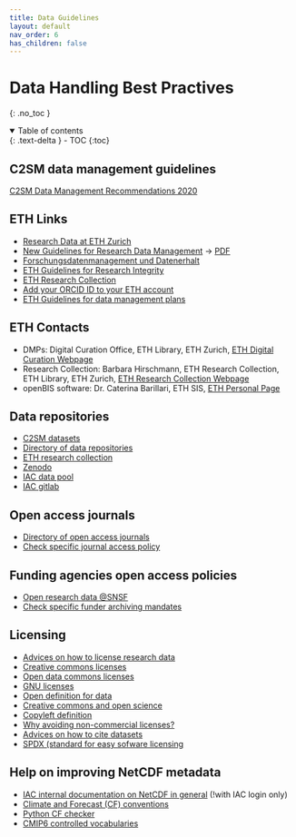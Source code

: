 ```yaml
---
title: Data Guidelines
layout: default
nav_order: 6
has_children: false
---
```


# Data Handling Best Practives
{: .no_toc }

<details open markdown="block">
  <summary>
    Table of contents
  </summary>
  {: .text-delta }
  - TOC
  {:toc}
</details>

## C2SM data management guidelines
[C2SM Data Management Recommendations 2020](https://polybox.ethz.ch/index.php/s/pyZRPF4FfJJ47g1)

## ETH Links
   * [Research Data at ETH Zurich](https://ethz.ch/staffnet/en/service/a-to-z/research-data.html)
   * [New Guidelines for Research Data Management](https://ethz.ch/staffnet/en/news-and-events/internal-news/archive/2022/10/new-guidelines-for-research-data-management.html) -> [PDF](https://rechtssammlung.sp.ethz.ch/Dokumente/414.2en.pdf)
   * [Forschungsdatenmanagement und Datenerhalt](https://documentation.library.ethz.ch/display/DD/Forschungsdatenmanagement+und+Datenerhalt)
   * [ETH Guidelines for Research Integrity](https://doi.org/10.3929/ethz-b-000179298)
   * [ETH Research Collection](https://www.research-collection.ethz.ch)
   * [Add your ORCID ID to your ETH account](https://documentation.library.ethz.ch/display/RC/Assign+ORCID+iD)
   * [ETH Guidelines for data management plans](https://unlimited.ethz.ch/pages/viewpage.action?pageId=194127962)

## ETH Contacts
   * DMPs: Digital Curation Office, ETH Library, ETH Zurich, [ETH Digital Curation Webpage](http://www.library.ethz.ch/en/ms/Digital-Curation-at-ETH-Zurich)
   * Research Collection: Barbara Hirschmann, ETH Research Collection, ETH Library, ETH Zurich, [ETH Research Collection Webpage](https://library.ethz.ch/en/publishing-and-archiving/publishing-and-registering/publishing-in-the-research-collection.html)
   * openBIS software: Dr. Caterina Barillari, ETH SIS, [ETH Personal Page](https://www.ethz.ch/en/the-eth-zurich/organisation/departments/informatikdienste/personen/person-detail.html?persid=185758)

## Data repositories
   * [C2SM datasets](https://c2sm.github.io/datasets/)
   * [Directory of data repositories](https://www.re3data.org)
   * [ETH research collection](https://www.research-collection.ethz.ch)
   * [Zenodo](https://zenodo.org)
   * [IAC data pool](http://data.iac.ethz.ch/atmos/)
   * [IAC gitlab](https://git.iac.ethz.ch)

## Open access journals
   * [Directory of open access journals](https://www.doaj.org)
   * [Check specific journal access policy](https://v2.sherpa.ac.uk/romeo/)

## Funding agencies open access policies
   * [Open research data @SNSF](http://www.snf.ch/en/theSNSF/research-policies/open_research_data/Pages/default.aspx)
   * [Check specific funder archiving mandates](https://v2.sherpa.ac.uk/juliet/)
     
## Licensing
   * [Advices on how to license research data](http://www.dcc.ac.uk/resources/how-guides/license-research-data)
   * [Creative commons licenses](https://creativecommons.org)
   * [Open data commons licenses](https://opendatacommons.org)
   * [GNU licenses](https://www.gnu.org/licenses/gpl.html)
   * [Open definition for data](https://opendefinition.org)
   * [Creative commons and open science](https://zenodo.org/record/840652#.XHm1Vi17TOQ)
   * [Copyleft definition](https://en.wikipedia.org/wiki/Copyleft)
   * [Why avoiding non-commercial licenses?](https://freedomdefined.org/Licenses/NC)
   * [Advices on how to cite datasets](http://www.dcc.ac.uk/resources/how-guides/cite-datasets)
   * [SPDX (standard for easy sofware licensing](https://spdx.org/ids)

## Help on improving NetCDF metadata
   * [IAC internal documentation on NetCDF in general](https://wiki.iac.ethz.ch/IT/LinuxNetCDF) (!with IAC login only)
   * [Climate and Forecast (CF) conventions](http://cfconventions.org)
   * [Python CF checker](https://github.com/cedadev/cf-checker)
   * [CMIP6 controlled vocabularies](https://cmor.llnl.gov/mydoc_cmor3_CV/)


